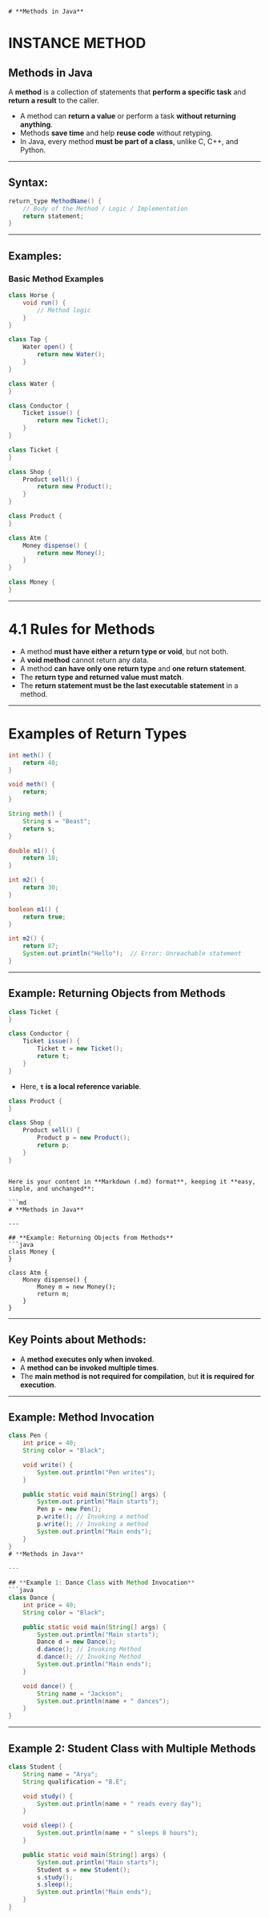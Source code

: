 
    # **Methods in Java** 
     
# **INSTANCE METHOD**  
## **Methods in Java**

A **method** is a collection of statements that **perform a specific task** and **return a result** to the caller.  
- A method can **return a value** or perform a task **without returning anything**.  
- Methods **save time** and help **reuse code** without retyping.  
- In Java, every method **must be part of a class**, unlike C, C++, and Python.  

---

## **Syntax:**  
```java
return_type MethodName() {  
    // Body of the Method / Logic / Implementation  
    return statement;  
}  
```

---

## **Examples:**  
### **Basic Method Examples**  
```java
class Horse {  
    void run() {  
        // Method logic  
    }  
}  
```
```java
class Tap {  
    Water open() {  
        return new Water();  
    }  
}  

class Water {  
}  
```
```java
class Conductor {  
    Ticket issue() {  
        return new Ticket();  
    }  
}  

class Ticket {  
}  
```
```java
class Shop {  
    Product sell() {  
        return new Product();  
    }  
}  

class Product {  
}  
```
```java
class Atm {  
    Money dispense() {  
        return new Money();  
    }  
}  

class Money {  
}  
```

---

# **4.1 Rules for Methods**  
- A method **must have either a return type or void**, but not both.  
- A **void method** cannot return any data.  
- A method **can have only one return type** and **one return statement**.  
- The **return type and returned value must match**.  
- The **return statement must be the last executable statement** in a method.  

---

# **Examples of Return Types**  
```java
int meth() {  
    return 40;  
}  
```
```java
void meth() {  
    return;  
}  
```
```java
String meth() {  
    String s = "Beast";  
    return s;  
}  
```
```java
double m1() {  
    return 10;  
}  
```
```java
int m2() {  
    return 30;  
}  
```
```java
boolean m1() {  
    return true;  
}  
```
```java
int m2() {  
    return 87;  
    System.out.println("Hello");  // Error: Unreachable statement  
}  
```

---

## **Example: Returning Objects from Methods**  
```java
class Ticket {  
}  

class Conductor {  
    Ticket issue() {  
        Ticket t = new Ticket();  
        return t;  
    }  
}  
```
- Here, **`t` is a local reference variable**.  

```java
class Product {  
}  

class Shop {  
    Product sell() {  
        Product p = new Product();  
        return p;  
    }  
}  
```
```  

Here is your content in **Markdown (.md) format**, keeping it **easy, simple, and unchanged**:  

```md
# **Methods in Java**  

---

## **Example: Returning Objects from Methods**  
```java
class Money {  
}  

class Atm {  
    Money dispense() {  
        Money m = new Money();  
        return m;  
    }  
}  
```

---

## **Key Points about Methods:**  
- A **method executes only when invoked**.  
- A **method can be invoked multiple times**.  
- The **main method is not required for compilation**, but **it is required for execution**.  

---

## **Example: Method Invocation**  
```java
class Pen {  
    int price = 40;  
    String color = "Black";  

    void write() {  
        System.out.println("Pen writes");  
    }  

    public static void main(String[] args) {  
        System.out.println("Main starts");  
        Pen p = new Pen();  
        p.write(); // Invoking a method  
        p.write(); // Invoking a method  
        System.out.println("Main ends");  
    }  
}
# **Methods in Java**  

---

## **Example 1: Dance Class with Method Invocation**  
```java
class Dance {  
    int price = 40;  
    String color = "Black";  

    public static void main(String[] args) {  
        System.out.println("Main starts");  
        Dance d = new Dance();  
        d.dance(); // Invoking Method  
        d.dance(); // Invoking Method  
        System.out.println("Main ends");  
    }  

    void dance() {  
        String name = "Jackson";  
        System.out.println(name + " dances");  
    }  
}  
```

---

## **Example 2: Student Class with Multiple Methods**  
```java
class Student {  
    String name = "Arya";  
    String qualification = "B.E";  

    void study() {  
        System.out.println(name + " reads every day");  
    }  

    void sleep() {  
        System.out.println(name + " sleeps 8 hours");  
    }  

    public static void main(String[] args) {  
        System.out.println("Main starts");  
        Student s = new Student();  
        s.study();  
        s.sleep();  
        System.out.println("Main ends");  
    }  
}  
```



